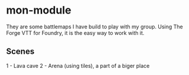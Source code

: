 # mon-module

They are some battlemaps I have build to play with my group. Using The Forge VTT for Foundry, it is the easy way to work with it.

## Scenes
1 - Lava cave
2 - Arena (using tiles), a part of a biger place
